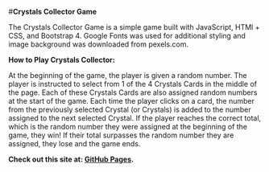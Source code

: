 

#**Crystals Collector Game**

The Crystals Collector Game is a simple game built with JavaScript, HTMl + CSS, and Bootstrap 4. Google Fonts was used for additional styling and image background was downloaded from pexels.com.


**How to Play Crystals Collector:**

At the beginning of the game, the player is given a random number. The player is instructed to select from 1 of the 4 Crystals Cards in the middle of the page. Each of these Crystals Cards are also assigned random numbers at the start of the game. Each time the player clicks on a card, the number from the previously selected Crystal (or Crystals) is added to the number assigned to the next selected Crystal. If the player reaches the correct total, which is the random number they were assigned at the beginning of the game, they win! If their total surpasses the random number they are assigned, they lose and the game ends.



**Check out this site at: [GitHub Pages](https://pages.github.com/).**

